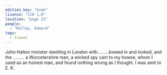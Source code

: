```yaml
---
edition_key: "book"
license: "CC0 1.0"
location: "page 21"
people:
  - "Kelley, Edward"
tags:
  - travel
---
```

John Halton minister dwelling in
London with………bowed in and looked, and the
……… a Wurcetershire man, a wicked spy cam to my
howse, whom I used as an honest man, and found nothing wrong
as I thought. I was sent to E. K.
